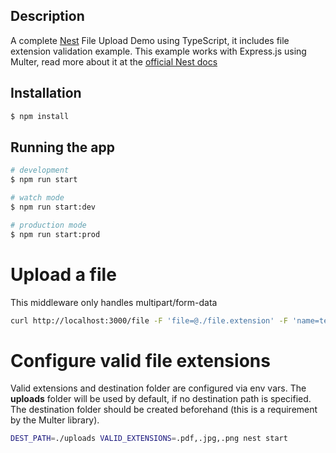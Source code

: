 ## Description

A complete [Nest](https://github.com/nestjs/nest) File Upload Demo using TypeScript, it includes file extension validation example. This example works with Express.js using Multer, read more about it at the [official Nest docs](https://docs.nestjs.com/techniques/file-upload)

## Installation

```bash
$ npm install
```

## Running the app

```bash
# development
$ npm run start

# watch mode
$ npm run start:dev

# production mode
$ npm run start:prod
```

# Upload a file
This middleware only handles multipart/form-data
```bash
curl http://localhost:3000/file -F 'file=@./file.extension' -F 'name=test'
```

# Configure valid file extensions
Valid extensions and destination folder are configured via env vars.
The **uploads** folder will be used by default, if no destination path is specified.
The destination folder should be created beforehand (this is a requirement by the Multer library).
```bash
DEST_PATH=./uploads VALID_EXTENSIONS=.pdf,.jpg,.png nest start
```
